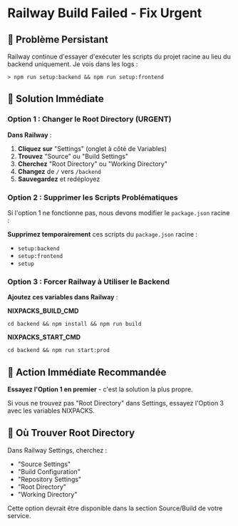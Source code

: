 # Railway Build Failed - Fix Urgent

## 🚨 Problème Persistant

Railway continue d'essayer d'exécuter les scripts du projet racine au lieu du backend uniquement. Je vois dans les logs :

```
> npm run setup:backend && npm run setup:frontend
```

## 🎯 Solution Immédiate

### Option 1 : Changer le Root Directory (URGENT)

**Dans Railway** :

1. **Cliquez sur** "Settings" (onglet à côté de Variables)
2. **Trouvez** "Source" ou "Build Settings"
3. **Cherchez** "Root Directory" ou "Working Directory"
4. **Changez** de `/` vers `/backend`
5. **Sauvegardez** et redéployez

### Option 2 : Supprimer les Scripts Problématiques

Si l'option 1 ne fonctionne pas, nous devons modifier le `package.json` racine :

**Supprimez temporairement** ces scripts du `package.json` racine :

- `setup:backend`
- `setup:frontend`
- `setup`

### Option 3 : Forcer Railway à Utiliser le Backend

**Ajoutez ces variables dans Railway** :

**NIXPACKS_BUILD_CMD**

```
cd backend && npm install && npm run build
```

**NIXPACKS_START_CMD**

```
cd backend && npm run start:prod
```

## 🚀 Action Immédiate Recommandée

**Essayez l'Option 1 en premier** - c'est la solution la plus propre.

Si vous ne trouvez pas "Root Directory" dans Settings, essayez l'Option 3 avec les variables NIXPACKS.

## 📍 Où Trouver Root Directory

Dans Railway Settings, cherchez :

- "Source Settings"
- "Build Configuration"
- "Repository Settings"
- "Root Directory"
- "Working Directory"

Cette option devrait être disponible dans la section Source/Build de votre service.
